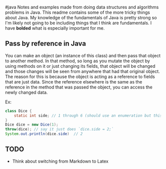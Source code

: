 #java
Notes and examples made from doing data structures and algorithms problems in Java. This readme contains some of the more tricky things about Java. My knowledge of the fundamentals of Java is pretty strong so I'm likely not going to be including things that I think are fundamentals. I have **bolded** what is especially important for me.

## Pass by reference in Java
You can make an object (an instance of this class) and then pass that object to another method. In that method, so long as you mutate the object by using methods on it or just changing its fields, that object will be changed and those changes will be seen from anywhere that had that original object. The reason for this is because the object is acting as a reference to fields that are just data. Since the reference elsewhere is the same as the reference in the method that was passed the object, you can access the newly changed data.

Ex:

```java
class Dice {
	static int side; // 1 through 6 (should use an enumeration but this is just a quick example)
}
Dice dice = new Dice(1);
throw(dice); // say it just does `dice.side = 2;`
System.out.println(dice.side)  // 2
```

## TODO
* Think about switching from Markdown to Latex